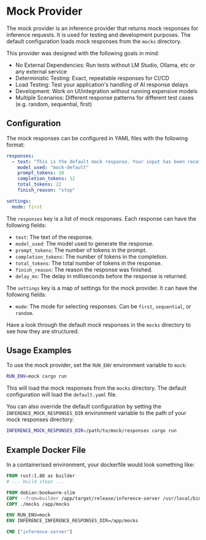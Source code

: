 # Mock Provider

The mock provider is an inference provider that returns mock responses for inference requests. It is used for testing and development purposes. The default configuration loads mock responses from the `mocks` directory. 

This provider was designed with the following goals in mind:

- No External Dependencies: Run tests without LM Studio, Ollama, etc or any external service
- Deterministic Testing: Exact, repeatable responses for CI/CD
- Load Testing: Test your application's handling of AI response delays
- Development: Work on UI/integration without running expensive models
- Multiple Scenarios: Different response patterns for different test cases (e.g. random, sequential, first)

## Configuration

The mock responses can be configured in YAML files with the following format:

```yaml
responses:
  - text: "This is the default mock response. Your input has been received and processed."
    model_used: "mock-default"
    prompt_tokens: 10
    completion_tokens: 12
    total_tokens: 22
    finish_reason: "stop"

settings:
  mode: first
```

The `responses` key is a list of mock responses. Each response can have the following fields:

- `text`: The text of the response.
- `model_used`: The model used to generate the response.
- `prompt_tokens`: The number of tokens in the prompt.
- `completion_tokens`: The number of tokens in the completion.
- `total_tokens`: The total number of tokens in the response.
- `finish_reason`: The reason the response was finished.
- `delay_ms`: The delay in milliseconds before the response is returned.

The `settings` key is a map of settings for the mock provider. It can have the following fields:

- `mode`: The mode for selecting responses. Can be `first`, `sequential`, or `random`.

Have a look through the default mock responses in the `mocks` directory to see how they are structured.

## Usage Examples

To use the mock provider, set the `RUN_ENV` environment variable to `mock`:

```bash
RUN_ENV=mock cargo run
```

This will load the mock responses from the `mocks` directory. The default configuration will load the `default.yaml` file.

You can also override the default configuration by setting the `INFERENCE_MOCK_RESPONSES_DIR` environment variable to the path of your mock responses directory:

```bash
INFERENCE_MOCK_RESPONSES_DIR=/path/to/mock/responses cargo run
```

## Example Docker File
In a containerised environment, your dockerfile would look something like:

```dockerfile
FROM rust:1.88 as builder
# ... build steps ...

FROM debian:bookworm-slim
COPY --from=builder /app/target/release/inference-server /usr/local/bin/
COPY ./mocks /app/mocks

ENV RUN_ENV=mock
ENV INFERENCE_INFERENCE_RESPONSES_DIR=/app/mocks

CMD ["inference-server"]
```




